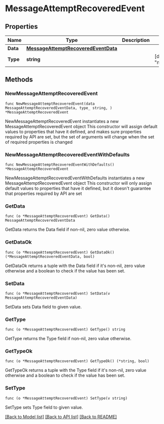 # MessageAttemptRecoveredEvent

## Properties

Name | Type | Description | Notes
------------ | ------------- | ------------- | -------------
**Data** | [**MessageAttemptRecoveredEventData**](MessageAttemptRecoveredEventData.md) |  | 
**Type** | **string** |  | [default to "message.attempt.recovered"]

## Methods

### NewMessageAttemptRecoveredEvent

`func NewMessageAttemptRecoveredEvent(data MessageAttemptRecoveredEventData, type_ string, ) *MessageAttemptRecoveredEvent`

NewMessageAttemptRecoveredEvent instantiates a new MessageAttemptRecoveredEvent object
This constructor will assign default values to properties that have it defined,
and makes sure properties required by API are set, but the set of arguments
will change when the set of required properties is changed

### NewMessageAttemptRecoveredEventWithDefaults

`func NewMessageAttemptRecoveredEventWithDefaults() *MessageAttemptRecoveredEvent`

NewMessageAttemptRecoveredEventWithDefaults instantiates a new MessageAttemptRecoveredEvent object
This constructor will only assign default values to properties that have it defined,
but it doesn't guarantee that properties required by API are set

### GetData

`func (o *MessageAttemptRecoveredEvent) GetData() MessageAttemptRecoveredEventData`

GetData returns the Data field if non-nil, zero value otherwise.

### GetDataOk

`func (o *MessageAttemptRecoveredEvent) GetDataOk() (*MessageAttemptRecoveredEventData, bool)`

GetDataOk returns a tuple with the Data field if it's non-nil, zero value otherwise
and a boolean to check if the value has been set.

### SetData

`func (o *MessageAttemptRecoveredEvent) SetData(v MessageAttemptRecoveredEventData)`

SetData sets Data field to given value.


### GetType

`func (o *MessageAttemptRecoveredEvent) GetType() string`

GetType returns the Type field if non-nil, zero value otherwise.

### GetTypeOk

`func (o *MessageAttemptRecoveredEvent) GetTypeOk() (*string, bool)`

GetTypeOk returns a tuple with the Type field if it's non-nil, zero value otherwise
and a boolean to check if the value has been set.

### SetType

`func (o *MessageAttemptRecoveredEvent) SetType(v string)`

SetType sets Type field to given value.



[[Back to Model list]](../README.md#documentation-for-models) [[Back to API list]](../README.md#documentation-for-api-endpoints) [[Back to README]](../README.md)


